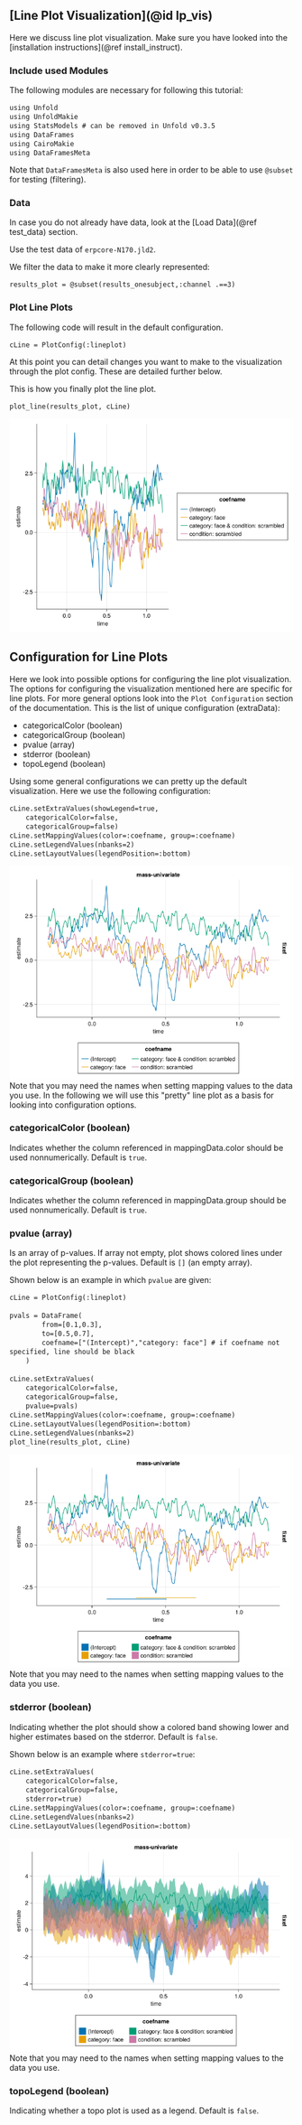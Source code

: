 ## [Line Plot Visualization](@id lp_vis)

Here we discuss line plot visualization. 
Make sure you have looked into the [installation instructions](@ref install_instruct).

### Include used Modules
The following modules are necessary for following this tutorial:
```
using Unfold
using UnfoldMakie
using StatsModels # can be removed in Unfold v0.3.5
using DataFrames
using CairoMakie
using DataFramesMeta
```
Note that `DataFramesMeta` is also used here in order to be able to use `@subset` for testing (filtering).

### Data
In case you do not already have data, look at the [Load Data](@ref test_data) section. 

Use the test data of `erpcore-N170.jld2`.

We filter the data to make it more clearly represented:
```
results_plot = @subset(results_onesubject,:channel .==3)
```

### Plot Line Plots

The following code will result in the default configuration. 
```
cLine = PlotConfig(:lineplot)
```
At this point you can detail changes you want to make to the visualization through the plot config. These are detailed further below. 

This is how you finally plot the line plot.
```
plot_line(results_plot, cLine)
```

![Default Line Plot](../images/line_plot_default.png)



## Configuration for Line Plots

Here we look into possible options for configuring the line plot visualization.
The options for configuring the visualization mentioned here are specific for line plots.
For more general options look into the `Plot Configuration` section of the documentation.
This is the list of unique configuration (extraData):
- categoricalColor (boolean)
- categoricalGroup (boolean)
- pvalue (array)
- stderror (boolean)
- topoLegend (boolean)

Using some general configurations we can pretty up the default visualization. Here we use the following configuration:
```
cLine.setExtraValues(showLegend=true,
    categoricalColor=false,
    categoricalGroup=false)
cLine.setMappingValues(color=:coefname, group=:coefname)
cLine.setLegendValues(nbanks=2)
cLine.setLayoutValues(legendPosition=:bottom)
```

![Pretty Line Plot](../images/line_plot_pretty.png)
Note that you may need the names when setting mapping values to the data you use.
In the following we will use this "pretty" line plot as a basis for looking into configuration options.


### categoricalColor (boolean)
Indicates whether the column referenced in mappingData.color should be used nonnumerically.
Default is `true`.


### categoricalGroup (boolean)
Indicates whether the column referenced in mappingData.group should be used nonnumerically.
Default is `true`.


### pvalue (array)
Is an array of p-values. If array not empty, plot shows colored lines under the plot representing the p-values. 
Default is `[]` (an empty array).

Shown below is an example in which `pvalue` are given:
```
cLine = PlotConfig(:lineplot)

pvals = DataFrame(
		from=[0.1,0.3],
		to=[0.5,0.7],
		coefname=["(Intercept)","category: face"] # if coefname not specified, line should be black
	)

cLine.setExtraValues(
    categoricalColor=false,
    categoricalGroup=false,
    pvalue=pvals)
cLine.setMappingValues(color=:coefname, group=:coefname)
cLine.setLayoutValues(legendPosition=:bottom)
cLine.setLegendValues(nbanks=2)
plot_line(results_plot, cLine)
```

![Pretty Line Plot](../images/line_plot_p-val.png)
Note that you may need to the names when setting mapping values to the data you use.


### stderror (boolean)
Indicating whether the plot should show a colored band showing lower and higher estimates based on the stderror. 
Default is `false`.

Shown below is an example where `stderror=true`:
```
cLine.setExtraValues(
    categoricalColor=false,
    categoricalGroup=false,
    stderror=true)
cLine.setMappingValues(color=:coefname, group=:coefname)
cLine.setLegendValues(nbanks=2)
cLine.setLayoutValues(legendPosition=:bottom)
```

![Pretty Line Plot](../images/line_plot_std.png)
Note that you may need to the names when setting mapping values to the data you use.


### topoLegend (boolean)
Indicating whether a topo plot is used as a legend.
Default is `false`.